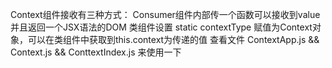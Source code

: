 Context组件接收有三种方式：
Consumer组件内部传一个函数可以接收到value 并且返回一个JSX语法的DOM
类组件设置 static contextType 赋值为Context对象，可以在类组件中获取到this.context为传递的值 
查看文件 ContextApp.js && Context.js && ConttextIndex.js 来使用一下